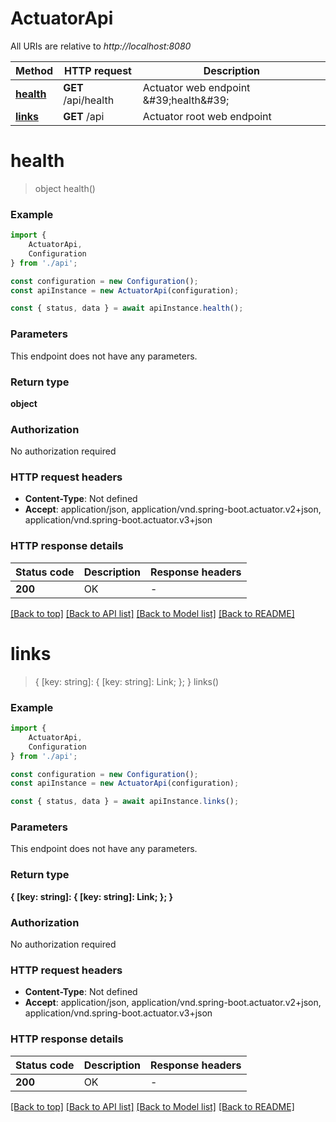 # ActuatorApi

All URIs are relative to *http://localhost:8080*

|Method | HTTP request | Description|
|------------- | ------------- | -------------|
|[**health**](#health) | **GET** /api/health | Actuator web endpoint \&#39;health\&#39;|
|[**links**](#links) | **GET** /api | Actuator root web endpoint|

# **health**
> object health()


### Example

```typescript
import {
    ActuatorApi,
    Configuration
} from './api';

const configuration = new Configuration();
const apiInstance = new ActuatorApi(configuration);

const { status, data } = await apiInstance.health();
```

### Parameters
This endpoint does not have any parameters.


### Return type

**object**

### Authorization

No authorization required

### HTTP request headers

 - **Content-Type**: Not defined
 - **Accept**: application/json, application/vnd.spring-boot.actuator.v2+json, application/vnd.spring-boot.actuator.v3+json


### HTTP response details
| Status code | Description | Response headers |
|-------------|-------------|------------------|
|**200** | OK |  -  |

[[Back to top]](#) [[Back to API list]](../README.md#documentation-for-api-endpoints) [[Back to Model list]](../README.md#documentation-for-models) [[Back to README]](../README.md)

# **links**
> { [key: string]: { [key: string]: Link; }; } links()


### Example

```typescript
import {
    ActuatorApi,
    Configuration
} from './api';

const configuration = new Configuration();
const apiInstance = new ActuatorApi(configuration);

const { status, data } = await apiInstance.links();
```

### Parameters
This endpoint does not have any parameters.


### Return type

**{ [key: string]: { [key: string]: Link; }; }**

### Authorization

No authorization required

### HTTP request headers

 - **Content-Type**: Not defined
 - **Accept**: application/json, application/vnd.spring-boot.actuator.v2+json, application/vnd.spring-boot.actuator.v3+json


### HTTP response details
| Status code | Description | Response headers |
|-------------|-------------|------------------|
|**200** | OK |  -  |

[[Back to top]](#) [[Back to API list]](../README.md#documentation-for-api-endpoints) [[Back to Model list]](../README.md#documentation-for-models) [[Back to README]](../README.md)

